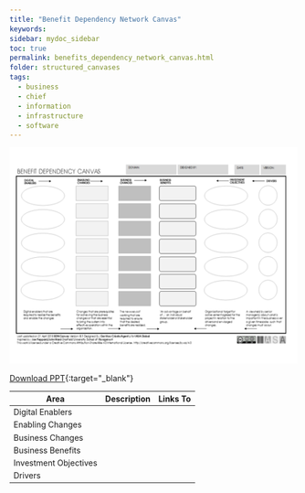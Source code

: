 ```yaml
---
title: "Benefit Dependency Network Canvas"
keywords: 
sidebar: mydoc_sidebar
toc: true
permalink: benefits_dependency_network_canvas.html
folder: structured_canvases
tags: 
  - business
  - chief
  - information
  - infrastructure
  - software
---
```


![image001](media/benefits_dependency_network_canvas001.svg)

[Download PPT](media/ppt/benefits_dependency_network_canvas.ppt){:target="_blank"}

| Area | Description | Links To |
| --- | --- | --- |
| Digital Enablers |   |   |
| Enabling Changes |   |   |
| Business Changes |   |   |
| Business Benefits |   |   |
| Investment Objectives |   |   |
| Drivers |   |   |
